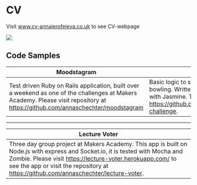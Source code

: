 CV
==
Visit www.cv-annajerofejeva.co.uk to see CV-webpage 

<img src="https://s3-eu-west-1.amazonaws.com/annas-first-test-bucket/cv.png">

Code Samples
------------
Moodstagram | Bowling   
----------- | ------------- 
Test driven Ruby on Rails application, built over a weekend as one of the challenges at Makers Academy. Please visit repository at https://github.com/annaschechter/moodstagram | Basic logic to score a game of 10 pin bowling. Writter in JavaScript and tested with Jasmine. To view the code please visit https://github.com/annaschechter/bowling-challenge.
-----------------------
Lecture Voter |
------------- |
 Three day group project at Makers Academy. This app is built on Node.js with express and Socket.io, it is tested with Mocha and Zombie. Please visit https://lecture-voter.herokuapp.com/ to see the app or visit the repository at https://github.com/annaschechter/lecture-voter. | 
